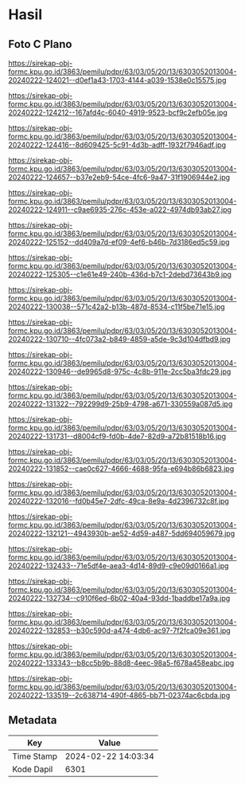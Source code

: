 # Hasil

## Foto C Plano

https://sirekap-obj-formc.kpu.go.id/3863/pemilu/pdpr/63/03/05/20/13/6303052013004-20240222-124021--d0ef1a43-1703-4144-a039-1538e0c15575.jpg

https://sirekap-obj-formc.kpu.go.id/3863/pemilu/pdpr/63/03/05/20/13/6303052013004-20240222-124212--167afd4c-6040-4919-9523-bcf9c2efb05e.jpg

https://sirekap-obj-formc.kpu.go.id/3863/pemilu/pdpr/63/03/05/20/13/6303052013004-20240222-124416--8d609425-5c91-4d3b-adff-1932f7946adf.jpg

https://sirekap-obj-formc.kpu.go.id/3863/pemilu/pdpr/63/03/05/20/13/6303052013004-20240222-124657--b37e2eb9-54ce-4fc6-9a47-31f1906944e2.jpg

https://sirekap-obj-formc.kpu.go.id/3863/pemilu/pdpr/63/03/05/20/13/6303052013004-20240222-124911--c9ae6935-276c-453e-a022-4974db93ab27.jpg

https://sirekap-obj-formc.kpu.go.id/3863/pemilu/pdpr/63/03/05/20/13/6303052013004-20240222-125152--dd409a7d-ef09-4ef6-b46b-7d3186ed5c59.jpg

https://sirekap-obj-formc.kpu.go.id/3863/pemilu/pdpr/63/03/05/20/13/6303052013004-20240222-125305--c1e61e49-240b-436d-b7c1-2debd73643b9.jpg

https://sirekap-obj-formc.kpu.go.id/3863/pemilu/pdpr/63/03/05/20/13/6303052013004-20240222-130038--571c42a2-b13b-487d-8534-c11f5be71e15.jpg

https://sirekap-obj-formc.kpu.go.id/3863/pemilu/pdpr/63/03/05/20/13/6303052013004-20240222-130710--4fc073a2-b849-4859-a5de-9c3d104dfbd9.jpg

https://sirekap-obj-formc.kpu.go.id/3863/pemilu/pdpr/63/03/05/20/13/6303052013004-20240222-130946--de9965d8-975c-4c8b-911e-2cc5ba3fdc29.jpg

https://sirekap-obj-formc.kpu.go.id/3863/pemilu/pdpr/63/03/05/20/13/6303052013004-20240222-131322--792299d9-25b9-4798-a671-330559a087d5.jpg

https://sirekap-obj-formc.kpu.go.id/3863/pemilu/pdpr/63/03/05/20/13/6303052013004-20240222-131731--d8004cf9-fd0b-4de7-82d9-a72b81518b16.jpg

https://sirekap-obj-formc.kpu.go.id/3863/pemilu/pdpr/63/03/05/20/13/6303052013004-20240222-131852--cae0c627-4666-4688-95fa-e694b86b6823.jpg

https://sirekap-obj-formc.kpu.go.id/3863/pemilu/pdpr/63/03/05/20/13/6303052013004-20240222-132016--fd0b45e7-2dfc-49ca-8e9a-4d2396732c8f.jpg

https://sirekap-obj-formc.kpu.go.id/3863/pemilu/pdpr/63/03/05/20/13/6303052013004-20240222-132121--4943930b-ae52-4d59-a487-5dd694059679.jpg

https://sirekap-obj-formc.kpu.go.id/3863/pemilu/pdpr/63/03/05/20/13/6303052013004-20240222-132433--71e5df4e-aea3-4d14-89d9-c9e09d0166a1.jpg

https://sirekap-obj-formc.kpu.go.id/3863/pemilu/pdpr/63/03/05/20/13/6303052013004-20240222-132734--c910f6ed-6b02-40a4-93dd-1baddbe17a9a.jpg

https://sirekap-obj-formc.kpu.go.id/3863/pemilu/pdpr/63/03/05/20/13/6303052013004-20240222-132853--b30c590d-a474-4db6-ac97-7f2fca09e361.jpg

https://sirekap-obj-formc.kpu.go.id/3863/pemilu/pdpr/63/03/05/20/13/6303052013004-20240222-133343--b8cc5b9b-88d8-4eec-98a5-f678a458eabc.jpg

https://sirekap-obj-formc.kpu.go.id/3863/pemilu/pdpr/63/03/05/20/13/6303052013004-20240222-133519--2c638714-490f-4865-bb71-02374ac6cbda.jpg


## Metadata

| Key        | Value               |
| ---------- | ------------------- |
| Time Stamp | 2024-02-22 14:03:34 |
| Kode Dapil | 6301                |



